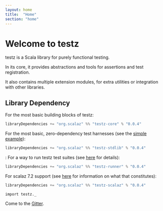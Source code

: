```yaml
---
layout: home
title:  "Home"
section: "home"
---
```


Welcome to testz
================

testz is a Scala library for purely functional testing.

In its core, it provides abstractions and tools for assertions and test registration.

It also contains multiple extension modules, for extra utilities or integration with
other libraries.

Library Dependency
------------------

For the most basic building blocks of testz:

```scala
libraryDependencies += "org.scalaz" %% "testz-core" % "0.0.4"
```

For the most basic, zero-dependency test harnesses
(see the [simple example](./docs/01-first-example.html)):

```scala
libraryDependencies += "org.scalaz" %% "testz-stdlib" % "0.0.4"
```
:
For a way to run testz test suites
(see [here](./docs/07-runner.html) for details):

```scala
libraryDependencies += "org.scalaz" %% "testz-runner" % "0.0.4"
```

For scalaz 7.2 support (see [here](./docs/04-scalaz.html) for information on what that constitutes):

```scala
libraryDependencies += "org.scalaz" %% "testz-scalaz" % "0.0.4"
```

```tut:silent
import testz._
```

Come to the [Gitter](https://gitter.im/scalaz/testz).
